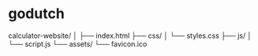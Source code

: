 # godutch

calculator-website/
│
├── index.html
├── css/
│   └── styles.css
├── js/
│   └── script.js
└── assets/
    └── favicon.ico